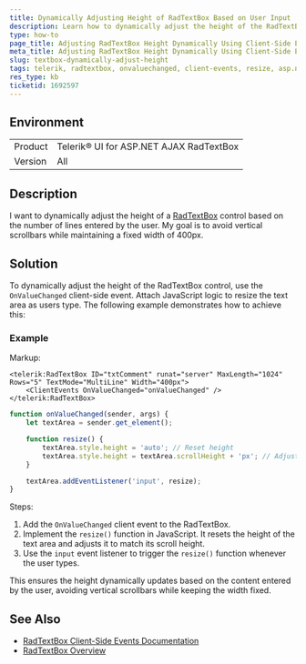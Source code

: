 ```yaml
---
title: Dynamically Adjusting Height of RadTextBox Based on User Input
description: Learn how to dynamically adjust the height of the RadTextBox control in Telerik UI for ASP.NET AJAX based on the number of lines entered by the user.
type: how-to
page_title: Adjusting RadTextBox Height Dynamically Using Client-Side Events
meta_title: Adjusting RadTextBox Height Dynamically Using Client-Side Events
slug: textbox-dynamically-adjust-height
tags: telerik, radtextbox, onvaluechanged, client-events, resize, asp.net-ajax, multiline
res_type: kb
ticketid: 1692597
---
```


## Environment

<table>
<tbody>
<tr>
<td> Product </td>
<td> Telerik® UI for ASP.NET AJAX RadTextBox </td>
</tr>
<tr>
<td> Version </td>
<td> All</td>
</tr>
</tbody>
</table>

## Description

I want to dynamically adjust the height of a [RadTextBox](https://www.telerik.com/products/aspnet-ajax/documentation/controls/textbox/client-side-programming/events/onvaluechanged#onvaluechanged) control based on the number of lines entered by the user. My goal is to avoid vertical scrollbars while maintaining a fixed width of 400px.

## Solution

To dynamically adjust the height of the RadTextBox control, use the `OnValueChanged` client-side event. Attach JavaScript logic to resize the text area as users type. The following example demonstrates how to achieve this:

### Example

Markup:

````ASP.NET
<telerik:RadTextBox ID="txtComment" runat="server" MaxLength="1024" Rows="5" TextMode="MultiLine" Width="400px">
    <ClientEvents OnValueChanged="onValueChanged" />
</telerik:RadTextBox>
````

````JavaScript
function onValueChanged(sender, args) {
    let textArea = sender.get_element();

    function resize() {
        textArea.style.height = 'auto'; // Reset height
        textArea.style.height = textArea.scrollHeight + 'px'; // Adjust to content height
    }

    textArea.addEventListener('input', resize);
}
````

Steps:

1. Add the `OnValueChanged` client event to the RadTextBox.
2. Implement the `resize()` function in JavaScript. It resets the height of the text area and adjusts it to match its scroll height.
3. Use the `input` event listener to trigger the `resize()` function whenever the user types.

This ensures the height dynamically updates based on the content entered by the user, avoiding vertical scrollbars while keeping the width fixed.

## See Also

- [RadTextBox Client-Side Events Documentation](https://www.telerik.com/products/aspnet-ajax/documentation/controls/textbox/client-side-programming/events/onvaluechanged#onvaluechanged)
- [RadTextBox Overview](https://www.telerik.com/products/aspnet-ajax/documentation/controls/textbox/overview)
